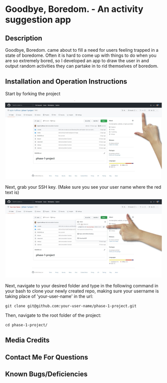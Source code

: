 # Goodbye, Boredom. - An activity suggestion app

## Description
Goodbye, Boredom. came about to fill a need for users feeling trapped in a state of boredome. Often it is hard to come up with things to do when you are so extremely bored, so I developed an app to draw the user in and output random activities they can partake in to rid themselves of boredom.

## Installation and Operation Instructions
Start by forking the project

![Fork The Project](./media/readme/forkproject.jpg)

Next, grab your SSH key. (Make sure you see your user name where the red text is)

![Grab SSH Key](./media/readme/grabssh.jpg)

Next, navigate to your desired folder and type in the following command in your bash to clone your newly created repo, making sure your username is taking place of 'your-user-name' in the url:

```
git clone git@github.com:your-user-name/phase-1-project.git
```

Then, navigate to the root folder of the project:

```
cd phase-1-project/
```

## Media Credits

## Contact Me For Questions

## Known Bugs/Deficiencies
